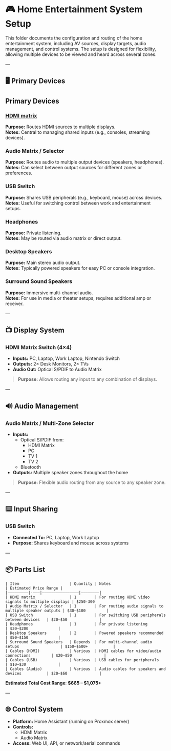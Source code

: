 # 🎮 Home Entertainment System Setup

This folder documents the configuration and routing of the home entertainment system, including AV sources, display targets, audio management, and control systems. The setup is designed for flexibility, allowing multiple devices to be viewed and heard across several zones.

—

## 🖥️ Primary Devices

## Primary Devices

### [HDMI matrix](https://www.amazon.com/dp/B07C8F31TG)  
**Purpose:** Routes HDMI sources to multiple displays.  
**Notes:** Central to managing shared inputs (e.g., consoles, streaming devices).  

### Audio Matrix / Selector  
**Purpose:** Routes audio to multiple output devices (speakers, headphones).  
**Notes:** Can select between output sources for different zones or preferences.  

### USB Switch  
**Purpose:** Shares USB peripherals (e.g., keyboard, mouse) across devices.  
**Notes:** Useful for switching control between work and entertainment setups.  

### Headphones  
**Purpose:** Private listening.  
**Notes:** May be routed via audio matrix or direct output.  

### Desktop Speakers  
**Purpose:** Main stereo audio output.  
**Notes:** Typically powered speakers for easy PC or console integration.  

### Surround Sound Speakers  
**Purpose:** Immersive multi-channel audio.  
**Notes:** For use in media or theater setups, requires additional amp or receiver.

—

## 📺 Display System

### HDMI Matrix Switch (4×4)

- **Inputs:** PC, Laptop, Work Laptop, Nintendo Switch  
- **Outputs:** 2× Desk Monitors, 2× TVs  
- **Audio Out:** Optical S/PDIF to Audio Matrix  

> **Purpose:** Allows routing any input to any combination of displays.

—

## 🔊 Audio Management

### Audio Matrix / Multi-Zone Selector

- **Inputs:**
  - Optical S/PDIF from:
    - HDMI Matrix
    - PC
    - TV 1
    - TV 2
  - Bluetooth
- **Outputs:** Multiple speaker zones throughout the home

> **Purpose:** Flexible audio routing from any source to any speaker zone.

—

## ⌨️ Input Sharing

### USB Switch

- **Connected To:** PC, Laptop, Work Laptop  
- **Purpose:** Shares keyboard and mouse across systems

—

## 📦 Parts List

```
| Item                      | Quantity | Notes                                          | Estimated Price Range |
|—————————|-———|————————————————|————————|
| HDMI matrix               | 1        | For routing HDMI video signals to multiple displays | $250-300           |
| Audio Matrix / Selector   | 1        | For routing audio signals to multiple speaker outputs | $30–$100         |
| USB Switch                | 1        | For switching USB peripherals between devices   | $20–$50              |
| Headphones                | 1        | For private listening                           | $30–$200             |
| Desktop Speakers          | 2        | Powered speakers recommended                    | $50–$150             |
| Surround Sound Speakers   | Depends  | For multi-channel audio setups                  | $150–$600+           |
| Cables (HDMI)             | Various  | HDMI cables for video/audio connections         | $20–$50              |
| Cables (USB)              | Various  | USB cables for peripherals                      | $10–$30              |
| Cables (Audio)            | Various  | Audio cables for speakers and devices           | $20–$60              |
```

**Estimated Total Cost Range**: **$665 – $1,075+**

—

## 🌐 Control System

- **Platform:** Home Assistant (running on Proxmox server)
- **Controls:** 
  - HDMI Matrix
  - Audio Matrix
- **Access:** Web UI, API, or network/serial commands
